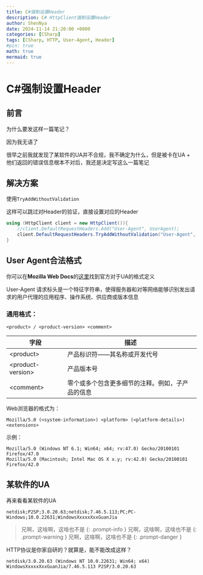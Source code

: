 ```yaml
---
title: C#强制设置Header
description: C# HttpClient强制设置Header
author: ShenNya
date: 2024-11-14 21:20:00 +0800
categories: [CSharp]
tags: [CSharp, HTTP, User-Agent, Header]
#pin: true
math: true
mermaid: true
---
```


# C#强制设置Header

## 前言

为什么要发这样一篇笔记？

因为我无语了

很早之前我就发现了某软件的UA并不合规，我不确定为什么，但是被卡在UA + 他们返回的错误信息根本不对后，我还是决定写这么一篇笔记
## 解决方案

使用`TryAddWithoutValidation`

这样可以跳过对Header的验证，直接设置对应的Header

```csharp
using (HttpClient client = new HttpClient()){
    //client.DefaultRequestHeaders.Add("User-Agent", UserAgent);
    client.DefaultRequestHeaders.TryAddWithoutValidation("User-Agent", UserAgent);
}
```

## User Agent合法格式

你可以在**Mozilla Web Docs**的[这里](https://developer.mozilla.org/zh-CN/docs/Web/HTTP/Headers/User-Agent)找到官方对于UA的格式定义

User-Agent 请求标头是一个特征字符串，使得服务器和对等网络能够识别发出请求的用户代理的应用程序、操作系统、供应商或版本信息

### 通用格式：

```
<product> / <product-version> <comment>
```

| 字段                | 描述                                             |
| ------------------- | ------------------------------------------------ |
| \<product\>         | 产品标识符——其名称或开发代号                     |
| \<product-version\> | 产品版本号                                       |
| \<comment\>         | 零个或多个包含更多细节的注释。例如，子产品的信息 |


Web浏览器的格式为：

```
Mozilla/5.0 (<system-information>) <platform> (<platform-details>) <extensions>
```

示例：
```
Mozilla/5.0 (Windows NT 6.1; Win64; x64; rv:47.0) Gecko/20100101 Firefox/47.0
Mozilla/5.0 (Macintosh; Intel Mac OS X x.y; rv:42.0) Gecko/20100101 Firefox/42.0
```


## 某软件的UA

再来看看某软件的UA

```
netdisk;P2SP;3.0.20.63;netdisk;7.46.5.113;PC;PC-Windows;10.0.22631;WindowsXxxxxXxxGuanJia
```

> 兄啊，这啥啊，这啥也不是
{: .prompt-info }
> 兄啊，这啥啊，这啥也不是
{: .prompt-warning }
> 兄啊，这啥啊，这啥也不是
{: .prompt-danger }

HTTP协议是你家自研的？就算是，能不能改成这样？
```
netdisk/3.0.20.63 (Windows NT 10.0.22631; Win64; x64) WindowsXxxxxXxxGuanJia/7.46.5.113 P2SP/3.0.20.63
```
